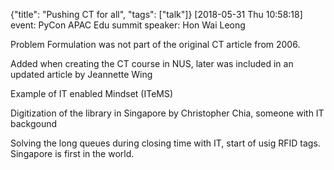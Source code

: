 {"title": "Pushing CT for all", "tags": ["talk"]}
[2018-05-31 Thu 10:58:18]
event: PyCon APAC Edu summit
speaker: Hon Wai Leong

Problem Formulation was not part of the original CT article from 2006.

Added when creating the CT course in NUS, later was included in an updated article by Jeannette Wing

Example of IT enabled Mindset (ITeMS)

Digitization of the library in Singapore by Christopher Chia, someone with IT backgound

Solving the long queues during closing time with IT, start of usig RFID tags. Singapore is first in the world.

